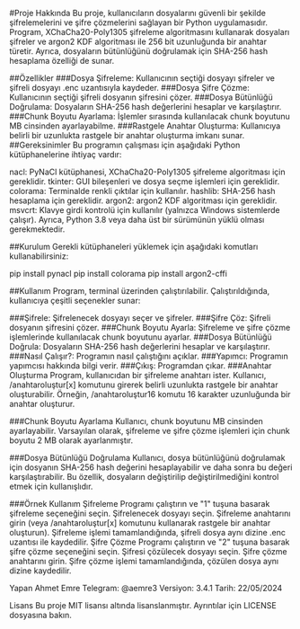 #Proje Hakkında 
Bu proje, kullanıcıların dosyalarını güvenli bir şekilde şifrelemelerini ve şifre çözmelerini sağlayan bir Python uygulamasıdır. Program, XChaCha20-Poly1305 şifreleme algoritmasını kullanarak dosyaları şifreler ve argon2 KDF algoritması ile 256 bit uzunluğunda bir anahtar türetir. Ayrıca, dosyaların bütünlüğünü doğrulamak için SHA-256 hash hesaplama özelliği de sunar.

##Özellikler 
###Dosya Şifreleme: 
Kullanıcının seçtiği dosyayı şifreler ve şifreli dosyayı .enc uzantısıyla kaydeder. 
###Dosya Şifre Çözme: Kullanıcının seçtiği şifreli dosyanın şifresini çözer. 
###Dosya Bütünlüğü Doğrulama: Dosyaların SHA-256 hash değerlerini hesaplar ve karşılaştırır. 
###Chunk Boyutu Ayarlama: İşlemler sırasında kullanılacak chunk boyutunu MB cinsinden ayarlayabilme. 
###Rastgele Anahtar Oluşturma: Kullanıcıya belirli bir uzunlukta rastgele bir anahtar oluşturma imkanı sunar. 
##Gereksinimler 
Bu programın çalışması için aşağıdaki Python kütüphanelerine ihtiyaç vardır:

nacl: PyNaCl kütüphanesi, XChaCha20-Poly1305 şifreleme algoritması için gereklidir. tkinter: GUI bileşenleri ve dosya seçme işlemleri için gereklidir. colorama: Terminalde renkli çıktılar için kullanılır. hashlib: SHA-256 hash hesaplama için gereklidir. argon2: argon2 KDF algoritması için gereklidir. msvcrt: Klavye girdi kontrolü için kullanılır (yalnızca Windows sistemlerde çalışır). Ayrıca, Python 3.8 veya daha üst bir sürümünün yüklü olması gerekmektedir.

##Kurulum 
Gerekli kütüphaneleri yüklemek için aşağıdaki komutları kullanabilirsiniz:

pip install pynacl pip install colorama pip install argon2-cffi

##Kullanım 
Program, terminal üzerinden çalıştırılabilir. Çalıştırıldığında, kullanıcıya çeşitli seçenekler sunar:

###Şifrele: 
Şifrelenecek dosyayı seçer ve şifreler. 
###Şifre Çöz: 
Şifreli dosyanın şifresini çözer. 
###Chunk Boyutu Ayarla: 
Şifreleme ve şifre çözme işlemlerinde kullanılacak chunk boyutunu ayarlar. 
###Dosya Bütünlüğü Doğrula: Dosyaların SHA-256 hash değerlerini hesaplar ve karşılaştırır. 
###Nasıl Çalışır?: 
Programın nasıl çalıştığını açıklar. 
###Yapımcı: Programın yapımcısı hakkında bilgi verir. 
###Çıkış: 
Programdan çıkar. 
###Anahtar Oluşturma 
Program, kullanıcıdan bir şifreleme anahtarı ister. Kullanıcı, /anahtaroluştur[x] komutunu girerek belirli uzunlukta rastgele bir anahtar oluşturabilir. Örneğin, /anahtaroluştur16 komutu 16 karakter uzunluğunda bir anahtar oluşturur.

###Chunk Boyutu Ayarlama 
Kullanıcı, chunk boyutunu MB cinsinden ayarlayabilir. Varsayılan olarak, şifreleme ve şifre çözme işlemleri için chunk boyutu 2 MB olarak ayarlanmıştır.

###Dosya Bütünlüğü Doğrulama Kullanıcı, dosya bütünlüğünü doğrulamak için dosyanın SHA-256 hash değerini hesaplayabilir ve daha sonra bu değeri karşılaştırabilir. Bu özellik, dosyaların değiştirilip değiştirilmediğini kontrol etmek için kullanışlıdır.

###Örnek Kullanım 
Şifreleme Programı çalıştırın ve "1" tuşuna basarak şifreleme seçeneğini seçin. Şifrelenecek dosyayı seçin. Şifreleme anahtarını girin (veya /anahtaroluştur[x] komutunu kullanarak rastgele bir anahtar oluşturun). Şifreleme işlemi tamamlandığında, şifreli dosya aynı dizine .enc uzantısı ile kaydedilir. Şifre Çözme Programı çalıştırın ve "2" tuşuna basarak şifre çözme seçeneğini seçin. Şifresi çözülecek dosyayı seçin. Şifre çözme anahtarını girin. Şifre çözme işlemi tamamlandığında, çözülen dosya aynı dizine kaydedilir.

Yapan Ahmet Emre Telegram: @aemre3 Versiyon: 3.4.1 Tarih: 22/05/2024

Lisans Bu proje MIT lisansı altında lisanslanmıştır. Ayrıntılar için LICENSE dosyasına bakın.
